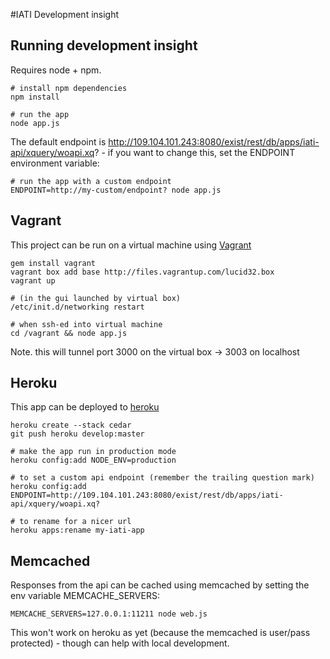 #IATI Development insight


## Running development insight

Requires node + npm.

    # install npm dependencies
    npm install 
    
    # run the app
    node app.js

The default endpoint is http://109.104.101.243:8080/exist/rest/db/apps/iati-api/xquery/woapi.xq? - if you want to change this, set the ENDPOINT environment variable:

    # run the app with a custom endpoint
    ENDPOINT=http://my-custom/endpoint? node app.js


## Vagrant

This project can be run on a virtual machine using [Vagrant](http://vagrantup.com/)

    gem install vagrant
    vagrant box add base http://files.vagrantup.com/lucid32.box
    vagrant up

    # (in the gui launched by virtual box)
    /etc/init.d/networking restart

    # when ssh-ed into virtual machine
    cd /vagrant && node app.js

Note. this will tunnel port 3000 on the virtual box -> 3003 on localhost

## Heroku

This app can be deployed to [heroku](http://heroku.com)

    heroku create --stack cedar
    git push heroku develop:master
    
    # make the app run in production mode
    heroku config:add NODE_ENV=production
    
    # to set a custom api endpoint (remember the trailing question mark)
    heroku config:add ENDPOINT=http://109.104.101.243:8080/exist/rest/db/apps/iati-api/xquery/woapi.xq?
    
    # to rename for a nicer url
    heroku apps:rename my-iati-app


## Memcached

Responses from the api can be cached using memcached by setting the env variable MEMCACHE_SERVERS:

    MEMCACHE_SERVERS=127.0.0.1:11211 node web.js

This won't work on heroku as yet (because the memcached is user/pass protected) - though can help with local development.